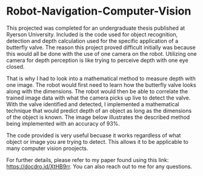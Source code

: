 # Robot-Navigation-Computer-Vision

This projected was completed for an undergraduate thesis published at Ryerson University. Included is the code used for object recognition, detection and depth calculation used for the specific application of a butterfly valve. The reason this project proved difficult initially was because this would all be done with the use of one camera on the robot. Utilizing one camera for depth perception is like trying to perceive depth with one eye closed. 

That is why I had to look into a mathematical method to measure depth with one image. The robot would first need to learn how the butterfly valve looks along with the dimensions. The robot would then be able to correlate the trained image data with what the camera picks up live to detect the valve. With the valve identified and detected, I implemented a mathematical technique that would predict depth of an object as long as the dimensions of the object is known. The image below illustrates the described method being implemented with an accuracy of 93%.

The code provided is very useful becuase it works regardless of what object or image you are trying to detect. This allows it to be applicable to many computer vision proojects.

For further details, please refer to my paper found using this link: https://docdro.id/XtHB9rr. You can also reach out to me for any questions.
